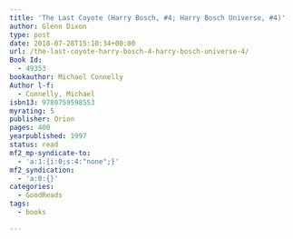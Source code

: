 ```yaml
---
title: 'The Last Coyote (Harry Bosch, #4; Harry Bosch Universe, #4)'
author: Glenn Dixon
type: post
date: 2018-07-28T15:10:34+00:00
url: /the-last-coyote-harry-bosch-4-harry-bosch-universe-4/
Book Id:
  - 49353
bookauthor: Michael Connelly
Author l-f:
  - Connelly, Michael
isbn13: 9780759598553
myrating: 5
publisher: Orion
pages: 400
yearpublished: 1997
status: read
mf2_mp-syndicate-to:
  - 'a:1:{i:0;s:4:"none";}'
mf2_syndication:
  - 'a:0:{}'
categories:
  - GoodReads
tags:
  - books

---
```

